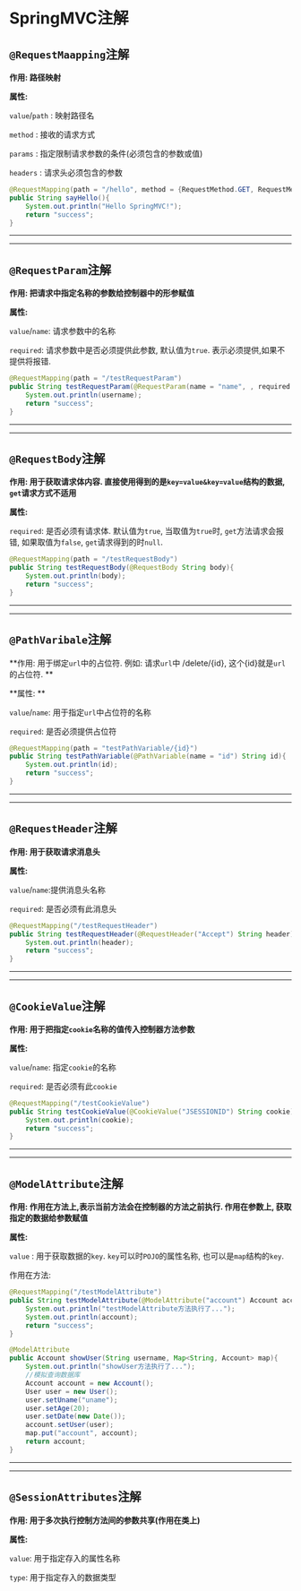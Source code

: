 # SpringMVC注解

## `@RequestMaapping`注解

**作用: 路径映射**

**属性:**

`value`/`path` : 映射路径名

`method` : 接收的请求方式

`params` : 指定限制请求参数的条件(必须包含的参数或值)

`headers` : 请求头必须包含的参数

```java
@RequestMapping(path = "/hello", method = {RequestMethod.GET, RequestMethod.POST}, params = {"hello", "who=SpringMVC"}, headers = {"User-Agent"})
public String sayHello(){
    System.out.println("Hello SpringMVC!");
    return "success";
}
```

***

***

## `@RequestParam`注解

**作用: 把请求中指定名称的参数给控制器中的形参赋值**

**属性:**

`value`/`name`: 请求参数中的名称

`required`: 请求参数中是否必须提供此参数, 默认值为`true`. 表示必须提供,如果不提供将报错.

```java
@RequestMapping(path = "/testRequestParam")
public String testRequestParam(@RequestParam(name = "name", , required = false) String username){
    System.out.println(username);
    return "success";
}
```

---

---

## `@RequestBody`注解

**作用: 用于获取请求体内容. 直接使用得到的是`key=value&key=value`结构的数据, `get`请求方式不适用**

**属性:**

`required`: 是否必须有请求体. 默认值为`true`, 当取值为`true`时, `get`方法请求会报错, 如果取值为`false`, `get`请求得到的时`null`.

```java
@RequestMapping(path = "/testRequestBody")
public String testRequestBody(@RequestBody String body){
    System.out.println(body);
    return "success";
}
```

---

---

## `@PathVaribale`注解

**作用: 用于绑定`url`中的占位符. 例如: 请求`url`中 /delete/{id}, 这个{id}就是`url`的占位符. **

**属性: **

`value`/`name`: 用于指定`url`中占位符的名称

`required`: 是否必须提供占位符

```java
@RequestMapping(path = "testPathVariable/{id}")
public String testPathVariable(@PathVariable(name = "id") String id){
    System.out.println(id);
    return "success";
}
```

---

---

## `@RequestHeader`注解

**作用: 用于获取请求消息头**

**属性:**

`value`/`name`:提供消息头名称

`required`: 是否必须有此消息头

```java
@RequestMapping("/testRequestHeader")
public String testRequestHeader(@RequestHeader("Accept") String header){
    System.out.println(header);
    return "success";
}
```

---

---

## `@CookieValue`注解

**作用: 用于把指定`cookie`名称的值传入控制器方法参数**

**属性:**

`value`/`name`: 指定`cookie`的名称

`required`: 是否必须有此`cookie`

```java
@RequestMapping("/testCookieValue")
public String testCookieValue(@CookieValue("JSESSIONID") String cookie){
    System.out.println(cookie);
    return "success";
}
```

---

---

## `@ModelAttribute`注解

**作用: 作用在方法上,表示当前方法会在控制器的方法之前执行. 	作用在参数上, 获取指定的数据给参数赋值**

**属性:**

`value` : 用于获取数据的`key`. `key`可以时`POJO`的属性名称, 也可以是`map`结构的`key`.

作用在方法:

```java
@RequestMapping("/testModelAttribute")
public String testModelAttribute(@ModelAttribute("account") Account account){
    System.out.println("testModelAttribute方法执行了...");
    System.out.println(account);
    return "success";
}

@ModelAttribute
public Account showUser(String username, Map<String, Account> map){
    System.out.println("showUser方法执行了...");
    //模拟查询数据库
    Account account = new Account();
    User user = new User();
    user.setUname("uname");
    user.setAge(20);
    user.setDate(new Date());
    account.setUser(user);
    map.put("account", account);
    return account;
}
```

---

---

## `@SessionAttributes`注解

**作用: 用于多次执行控制方法间的参数共享(作用在类上)**

**属性:**

`value`: 用于指定存入的属性名称

`type`: 用于指定存入的数据类型